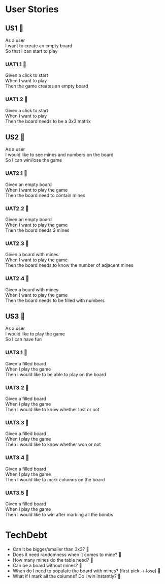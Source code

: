 # User Stories

## US1 🐼

As a user \
I want to create an empty board \
So that I can start to play

### UAT1.1 🐼

Given a click to start \
When I want to play \
Then the game creates an empty board

### UAT1.2 🐼

Given a click to start \
When I want to play \
Then the board needs to be a 3x3 matrix

## US2 🐼

As a user \
I would like to see mines and numbers on the board \
So I can win/lose the game

### UAT2.1 🐼

Given an empty board \
When I want to play the game \
Then the board need to contain mines

### UAT2.2 🐼

Given an empty board \
When I want to play the game \
Then the board needs 3 mines

### UAT2.3 🐼

Given a board with mines \
When I want to play the game \
Then the board needs to know the number of adjacent mines

### UAT2.4 🐼

Given a board with mines \
When I want to play the game \
Then the board needs to be filled with numbers

## US3 🐼

As a user \
I would like to play the game \
So I can have fun

### UAT3.1 🐼

Given a filled board \
When I play the game \
Then I would like to be able to play on the board

### UAT3.2 🐼

Given a filled board \
When I play the game \
Then I would like to know whether lost or not

### UAT3.3 🐼

Given a filled board \
When I play the game \
Then I would like to know whether won or not

### UAT3.4 🐼

Given a filled board \
When I play the game \
Then I would like to mark columns on the board

### UAT3.5 🐼

Given a filled board \
When I play the game \
Then I would like to win after marking all the bombs


# TechDebt

- Can it be bigger/smaller than 3x3? 🐶
- Does it need randomness when it comes to mine? 🐶
- How many mines do the table need? 🐶
- Can be a board without mines? 🐶
- When do I need to populate the board with mines? (first pick -> lose) 🐶
- What if I mark all the columns? Do I win instantly? 🐶
